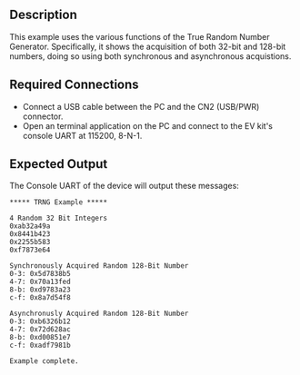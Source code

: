 ## Description

This example uses the various functions of the True Random Number Generator. Specifically, it shows the acquisition of both 32-bit and 128-bit numbers, doing so using both synchronous and asynchronous acquistions.   

## Required Connections

-   Connect a USB cable between the PC and the CN2 (USB/PWR) connector.
-   Open an terminal application on the PC and connect to the EV kit's console UART at 115200, 8-N-1.

## Expected Output

The Console UART of the device will output these messages:

```
***** TRNG Example *****

4 Random 32 Bit Integers
0xab32a49a
0x8441b423
0x2255b583
0xf7873e64

Synchronously Acquired Random 128-Bit Number
0-3: 0x5d7838b5
4-7: 0x70a13fed
8-b: 0xd9783a23
c-f: 0x8a7d54f8

Asynchronusly Acquired Random 128-Bit Number
0-3: 0xb6326b12
4-7: 0x72d628ac
8-b: 0xd00851e7
c-f: 0xadf7981b

Example complete.
```
